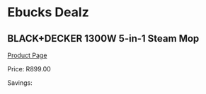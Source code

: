 
# Ebucks Dealz
## BLACK+DECKER 1300W 5-in-1 Steam Mop
[Product Page](https://www.ebucks.com/web/shop/productSelected.do?prodId=1173030471&catId=998409624)

Price: R899.00

Savings: 


	